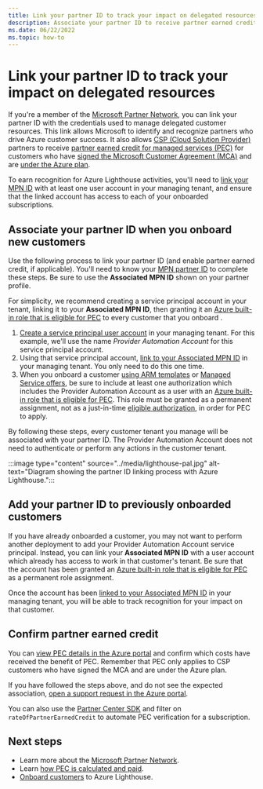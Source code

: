```yaml
---
title: Link your partner ID to track your impact on delegated resources
description: Associate your partner ID to receive partner earned credit (PEC) on customer resources you manage through Azure Lighthouse.
ms.date: 06/22/2022
ms.topic: how-to
---
```


# Link your partner ID to track your impact on delegated resources 

If you're a member of the [Microsoft Partner Network](https://partner.microsoft.com/), you can link your partner ID with the credentials used to manage delegated customer resources. This link allows Microsoft to identify and recognize partners who drive Azure customer success. It also allows [CSP (Cloud Solution Provider)](/partner-center/csp-overview) partners to receive [partner earned credit for managed services (PEC)](/partner-center/partner-earned-credit) for customers who have [signed the Microsoft Customer Agreement (MCA)](/partner-center/confirm-customer-agreement) and are [under the Azure plan](/partner-center/azure-plan-get-started).

To earn recognition for Azure Lighthouse activities, you'll need to [link your MPN ID](../../cost-management-billing/manage/link-partner-id.md) with at least one user account in your managing tenant, and ensure that the linked account has access to each of your onboarded subscriptions.

## Associate your partner ID when you onboard new customers

Use the following process to link your partner ID (and enable partner earned credit, if applicable). You'll need to know your [MPN partner ID](/partner-center/partner-center-account-setup#locate-your-mpn-id) to complete these steps. Be sure to use the **Associated MPN ID** shown on your partner profile.

For simplicity, we recommend creating a service principal account in your tenant, linking it to your **Associated MPN ID**, then granting it an [Azure built-in role that is eligible for PEC](/partner-center/azure-roles-perms-pec) to every customer that you onboard .

1. [Create a service principal user account](../../active-directory/develop/howto-authenticate-service-principal-powershell.md) in your managing tenant. For this example, we'll use the name *Provider Automation Account* for this service principal account.
1. Using that service principal account, [link to your Associated MPN ID](../../cost-management-billing/manage/link-partner-id.md#link-to-a-partner-id) in your managing tenant. You only need to do this one time.
1. When you onboard a customer [using ARM templates](onboard-customer.md) or [Managed Service offers](publish-managed-services-offers.md), be sure to include at least one authorization which includes the Provider Automation Account as a user with an [Azure built-in role that is eligible for PEC](/partner-center/azure-roles-perms-pec). This role must be granted as a permanent assignment, not as a just-in-time [eligible authorization](create-eligible-authorizations.md), in order for PEC to apply.

By following these steps, every customer tenant you manage will be associated with your partner ID. The Provider Automation Account does not need to authenticate or perform any actions in the customer tenant.

:::image type="content" source="../media/lighthouse-pal.jpg" alt-text="Diagram showing the partner ID linking process with Azure Lighthouse.":::

## Add your partner ID to previously onboarded customers

If you have already onboarded a customer, you may not want to perform another deployment to add your Provider Automation Account service principal. Instead, you can link your **Associated MPN ID** with a user account which already has access to work in that customer's tenant. Be sure that the account has been granted an [Azure built-in role that is eligible for PEC](/partner-center/azure-roles-perms-pec) as a permanent role assignment.

Once the account has been [linked to your Associated MPN ID](../../cost-management-billing/manage/link-partner-id.md#link-to-a-partner-id) in your managing tenant, you will be able to track recognition for your impact on that customer.

## Confirm partner earned credit

You can [view PEC details in the Azure portal](/partner-center/partner-earned-credit-explanation#azure-cost-management) and confirm which costs have received the benefit of PEC. Remember that PEC only applies to CSP customers who have signed the MCA and are under the Azure plan.

If you have followed the steps above, and do not see the expected association, [open a support request in the Azure portal](../../azure-portal/supportability/how-to-create-azure-support-request.md).

You can also use the [Partner Center SDK](/partner-center/develop/get-invoice-unbilled-consumption-lineitems) and filter on `rateOfPartnerEarnedCredit` to automate PEC verification for a subscription.

## Next steps

- Learn more about the [Microsoft Partner Network](/partner-center/mpn-overview).
- Learn [how PEC is calculated and paid](/partner-center/partner-earned-credit-explanation).
- [Onboard customers](onboard-customer.md) to Azure Lighthouse.